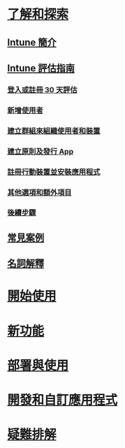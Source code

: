 # [了解和探索](introduction-to-microsoft-intune.md)
## [Intune 簡介](introduction-to-microsoft-intune.md)
## [Intune 評估指南](get-started-with-a-30-day-trial-of-microsoft-intune.md)
### [登入或註冊 30 天評估](get-started-with-a-30-day-trial-of-microsoft-intune-step-1.md)
### [新增使用者](get-started-with-a-30-day-trial-of-microsoft-intune-step-2.md)
### [建立群組來組織使用者和裝置](get-started-with-a-30-day-trial-of-microsoft-intune-step-3.md)
### [建立原則及發行 App](get-started-with-a-30-day-trial-of-microsoft-intune-step-4.md)
### [註冊行動裝置並安裝應用程式](get-started-with-a-30-day-trial-of-microsoft-intune-step-5.md)
### [其他選項和額外項目](get-started-with-a-30-day-trial-of-microsoft-intune-step-6.md)
### [後續步驟](get-started-with-a-30-day-trial-of-microsoft-intune-step-7.md)
## [常見案例](common-ways-to-use-intune.md)
## [名詞解釋](intune-glossary.md)

# [開始使用](/intune/get-started/what-to-know-before-you-start-microsoft-intune)
# [新功能](/intune/whats-new/whats-new-in-microsoft-intune)
<!-- # [Plan and Design](/intune/plan-design/ways-to-do-enterprise-mobility) -->
# [部署與使用](/intune/deploy-use/overview-of-device-and-app-lifecycles-in-microsoft-intune)
# [開發和自訂應用程式](/intune/develop/intune-app-sdk)
# [疑難排解](/intune/troubleshoot/general-troubleshooting-tips-for-microsoft-intune)


<!--HONumber=Nov16_HO2-->


